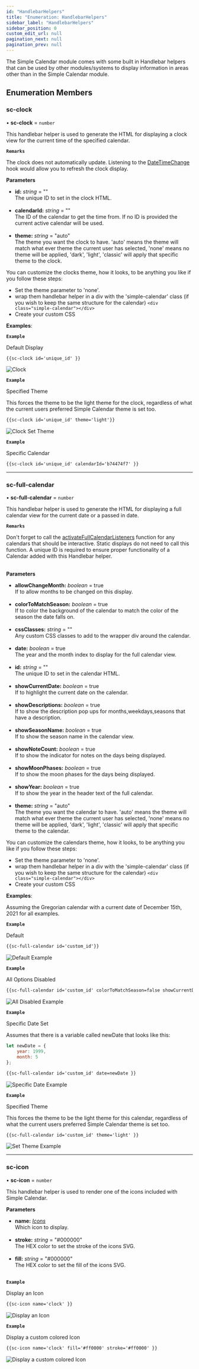 ```yaml
---
id: "HandlebarHelpers"
title: "Enumeration: HandlebarHelpers"
sidebar_label: "HandlebarHelpers"
sidebar_position: 0
custom_edit_url: null
pagination_next: null
pagination_prev: null
---
```


The Simple Calendar module comes with some built in Handlebar helpers that can be used by other modules/systems to display information in areas other than in the Simple Calendar module.

## Enumeration Members

### sc-clock

• **sc-clock** = `number`

This handlebar helper is used to generate the HTML for displaying a clock view for the current time of the specified calendar.

**`Remarks`**

The clock does not automatically update. Listening to the [DateTimeChange](../namespaces/SimpleCalendar.Hooks.md#datetimechange) hook would allow you to refresh the clock display.

**Parameters**

- **id:** *string* = ""<br/>The unique ID to set in the clock HTML.<br/><br/>
- **calendarId:** *string* = ""<br/>The ID of the calendar to get the time from. If no ID is provided the current active calendar will be used.<br/><br/>
- **theme:** *string* = "auto"<br/>The theme you want the clock to have. 'auto' means the theme will match what ever theme the current user has selected, 'none' means no theme will be applied, 'dark', 'light', 'classic' will apply that specific theme to the clock.

You can customize the clocks theme, how it looks, to be anything you like if you follow these steps:
- Set the theme parameter to 'none'.
- wrap them handlebar helper in a div with the 'simple-calendar' class (if you wish to keep the same structure for the calendar) `<div class="simple-calendar"></div>`
- Create your custom CSS

**Examples**:

**`Example`**

Default Display
```html
{{sc-clock id='unique_id' }}
```
![Clock](../media/sc-clock-example.png)

**`Example`**

Specified Theme

This forces the theme to be the light theme for the clock, regardless of what the current users preferred Simple Calendar theme is set too.
```html
{{sc-clock id='unique_id' theme='light'}}
```
![Clock Set Theme](../media/sc-clock-example-set-theme.png)

**`Example`**

Specific Calendar
```html
{{sc-clock id='unique_id' calendarId='b74474f7' }}
```

___

### sc-full-calendar

• **sc-full-calendar** = `number`

This handlebar helper is used to generate the HTML for displaying a full calendar view for the current date or a passed in date.

**`Remarks`**

Don't forget to call the [activateFullCalendarListeners](../namespaces/SimpleCalendar.api.md#activatefullcalendarlisteners) function for any calendars that should be interactive. Static displays do not need to call this function.
A unique ID is required to ensure proper functionality of a Calendar added with this Handlebar helper.
<br/><br/>

**Parameters**

- **allowChangeMonth:** *boolean* = true<br/>If to allow months to be changed on this display.<br/><br/>
- **colorToMatchSeason:** *boolean* = true<br/>If to color the background of the calendar to match the color of the season the date falls on.<br/><br/>
- **cssClasses:** *string* = ""<br/>Any custom CSS classes to add to the wrapper div around the calendar.<br/><br/>
- **date:** *boolean* = true<br/>The year and the month index to display for the full calendar view.<br/><br/>
- **id:** *string* = ""<br/>The unique ID to set in the calendar HTML.<br/><br/>
- **showCurrentDate:** *boolean* = true<br/>If to highlight the current date on the calendar.<br/><br/>
- **showDescriptions:** *boolean* = true<br/>If to show the description pop ups for months,weekdays,seasons that have a description.<br/><br/>
- **showSeasonName:** *boolean* = true<br/>If to show the season name in the calendar view.<br/><br/>
- **showNoteCount:** *boolean* = true<br/>If to show the indicator for notes on the days being displayed.<br/><br/>
- **showMoonPhases:** *boolean* = true<br/>If to show the moon phases for the days being displayed.<br/><br/>
- **showYear:** *boolean* = true<br/>If to show the year in the header text of the full calendar.<br/><br/>
- **theme:** *string* = "auto"<br/>The theme you want the calendar to have. 'auto' means the theme will match what ever theme the current user has selected, 'none' means no theme will be applied, 'dark', 'light', 'classic' will apply that specific theme to the calendar.

You can customize the calendars theme, how it looks, to be anything you like if you follow these steps:
- Set the theme parameter to 'none'.
- wrap them handlebar helper in a div with the 'simple-calendar' class (if you wish to keep the same structure for the calendar) `<div class="simple-calendar"></div>`
- Create your custom CSS

**Examples**:

Assuming the Gregorian calendar with a current date of December 15th, 2021 for all examples.

**`Example`**

Default
```html
{{sc-full-calendar id='custom_id'}}
```
![Default Example](../media/sc-full-calendar-example-default.png)

**`Example`**

All Options Disabled
```html
{{sc-full-calendar id='custom_id' colorToMatchSeason=false showCurrentDate=false showSeasonName=false showNoteCount=false showMoonPhases= false showYear=false}}
```
![All Disabled Example](../media/sc-full-calendar-example-all-disabled.png)

**`Example`**

Specific Date Set

Assumes that there is a variable called newDate that looks like this:
```javascript
let newDate = {
    year: 1999,
    month: 5
};
```
```html
{{sc-full-calendar id='custom_id' date=newDate }}
```
![Specific Date Example](../media/sc-full-calendar-example-set-date.png)

**`Example`**

Specified Theme

This forces the theme to be the light theme for this calendar, regardless of what the current users preferred Simple Calendar theme is set too.
```html
{{sc-full-calendar id='custom_id' theme='light' }}
```
![Set Theme Example](../media/sc-full-calendar-example-set-theme.png)

___

### sc-icon

• **sc-icon** = `number`

This handlebar helper is used to render one of the icons included with Simple Calendar.

**Parameters**

- **name:** *[Icons](SimpleCalendar.api.Icons.md)*<br/>Which icon to display.<br/><br/>
- **stroke:** *string* = "#000000"<br/>The HEX color to set the stroke of the icons SVG.<br/><br/>
- **fill:** *string* = "#000000"<br/>The HEX color to set the fill of the icons SVG.<br/><br/>

**`Example`**

Display an Icon
```html
{{sc-icon name='clock' }}
```
![Display an Icon](../media/sc-icon-example-default.png)

**`Example`**

Display a custom colored Icon
```html
{{sc-icon name='clock' fill='#ff0000' stroke='#ff0000' }}
```
![Display a custom colored Icon](../media/sc-icon-example-color.png)
